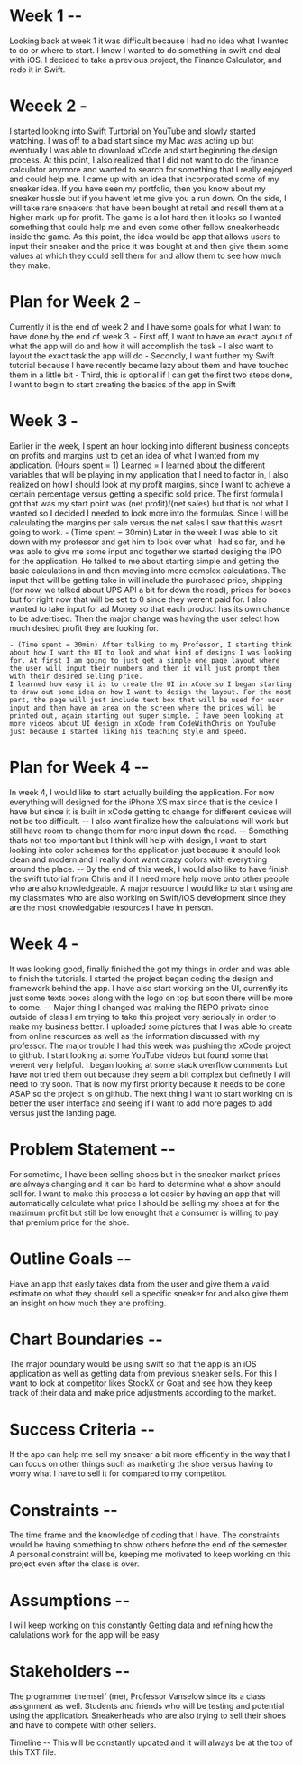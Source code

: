# Week 1 -- 
Looking back at week 1 it was difficult because I had no idea
what I wanted to do or where to start. I know I wanted to do something
in swift and deal with iOS. I decided to take a previous project, the
Finance Calculator, and redo it in Swift.

# Weeek 2 - 
I started looking into Swift Turtorial on YouTube and slowly
started watching. I was off to a bad start since my Mac was acting up
but eventually I was able to download xCode and start beginning the
design process. At this point, I also realized that I did not want to do
the finance calculator anymore and wanted to search for something that I
really enjoyed and could help me. I came up with an idea that
incorporated some of my sneaker idea. If you have seen my portfolio,
then you know about my sneaker hussle but if you havent let me give you
a run down. On the side, I will take rare sneakers that have been bought
at retail and resell them at a higher mark-up for profit. The game is a
lot hard then it looks so I wanted something that could help me and even
some other fellow sneakerheads inside the game. As this point, the idea
would be app that allows users to input their sneaker and the price it
was bought at and then give them some values at which they could sell
them for and allow them to see how much they make.

# Plan for Week 2 - 
Currently it is the end of week 2 and I have some
goals for what I want to have done by the end of week 3. - First off, I
want to have an exact layout of what the app will do and how it will
accomplish the task - I also want to layout the exact task the app will
do - Secondly, I want further my Swift tutorial because I have recently
became lazy about them and have touched them in a little bit - Third,
this is optional if I can get the first two steps done, I want to begin
to start creating the basics of the app in Swift

# Week 3 - 
Earlier in the week, I spent an hour looking into different
business concepts on profits and margins just to get an idea of what I
wanted from my application. (Hours spent = 1) Learned = I learned about
the different variables that will be playing in my application that I
need to factor in, I also realized on how I should look at my profit
margins, since I want to achieve a certain percentage versus getting a
specific sold price. The first formula I got that was my start point was
(net profit)/(net sales) but that is not what I wanted so I decided I
needed to look more into the formulas. Since I will be calculating the
margins per sale versus the net sales I saw that this wasnt going to
work. - (Time spent = 30min) Later in the week I was able to sit down
with my professor and get him to look over what I had so far, and he was
able to give me some input and together we started desiging the IPO for
the application. He talked to me about starting simple and getting the
basic calculations in and then moving into more complex calculations.
The input that will be getting take in will include the purchased price,
shipping (for now, we talked about UPS API a bit for down the road),
prices for boxes but for right now that will be set to 0 since they
werent paid for. I also wanted to take input for ad Money so that each
product has its own chance to be advertised. Then the major change was
having the user select how much desired profit they are looking for.

    - (Time spent = 30min) After talking to my Professor, I starting think about how I want the UI to look and what kind of designs I was looking for. At first I am going to just get a simple one page layout where the user will input their numbers and then it will just prompt them with their desired selling price.
    I learned how easy it is to create the UI in xCode so I began starting to draw out some idea on how I want to design the layout. For the most part, the page will just include text box that will be used for user input and then have an area on the screen where the prices will be printed out, again starting out super simple. I have been looking at more videos about UI design in xCode from CodeWithChris on YouTube just because I started liking his teaching style and speed.

# Plan for Week 4 -- 
In week 4, I would like to start actually building
the application. For now everything will designed for the iPhone XS max
since that is the device I have but since it is built in xCode getting
to change for different devices will not be too difficult. -- I also
want finalize how the calculations will work but still have room to
change them for more input down the road. -- Something thats not too
important but I think will help with design, I want to start looking
into color schemes for the application just because it should look clean
and modern and I really dont want crazy colors with everything around
the place. -- By the end of this week, I would also like to have finish
the swift tutorial from Chris and if I need more help move onto other
people who are also knowledgeable. A major resource I would like to
start using are my classmates who are also working on Swift/iOS
development since they are the most knowledgable resources I have in
person.

# Week 4 -
It was looking good, finally finished the got my things in
order and was able to finish the tutorials. I started the project began
coding the design and framework behind the app. I have also start
working on the UI, currently its just some texts boxes along with the
logo on top but soon there will be more to come. -- Major thing I
changed was making the REPO private since outside of class I am trying
to take this project very seriously in order to make my business better.
I uploaded some pictures that I was able to create from online resources
as well as the information discussed with my professor. The major
trouble I had this week was pushing the xCode project to github. I start
looking at some YouTube videos but found some that werent very helpful.
I began looking at some stack overflow comments but have not tried them
out because they seem a bit complex but definetly I will need to try
soon. That is now my first priority because it needs to be done ASAP so
the project is on github. The next thing I want to start working on is
better the user interface and seeing if I want to add more pages to add
versus just the landing page.

# Problem Statement -- 
For sometime, I have been selling shoes but in the
sneaker market prices are always changing and it can be hard to
determine what a show should sell for. I want to make this process a lot
easier by having an app that will automatically calculate what price I
should be selling my shoes at for the maximum profit but still be low
enought that a consumer is willing to pay that premium price for the
shoe.

# Outline Goals -- 
Have an app that easly takes data from the user and
give them a valid estimate on what they should sell a specific sneaker
for and also give them an insight on how much they are profiting.

# Chart Boundaries -- 
The major boundary would be using swift so that the
app is an iOS application as well as getting data from previous sneaker
sells. For this I want to look at competitor likes StockX or Goat and
see how they keep track of their data and make price adjustments
according to the market.

# Success Criteria -- 
If the app can help me sell my sneaker a bit more
efficently in the way that I can focus on other things such as marketing
the shoe versus having to worry what I have to sell it for compared to
my competitor.

# Constraints --
The time frame and the knowledge of coding that I have.
The constraints would be having something to show others before the end
of the semester. A personal constraint will be, keeping me motivated to
keep working on this project even after the class is over.

# Assumptions -- 
I will keep working on this constantly Getting data and
refining how the calulations work for the app will be easy

# Stakeholders -- 
The programmer themself (me), Professor Vanselow since
its a class assignment as well. Students and friends who will be testing
and potential using the application. Sneakerheads who are also trying to
sell their shoes and have to compete with other sellers.

Timeline -- This will be constantly updated and it will always be at the
top of this TXT file.
